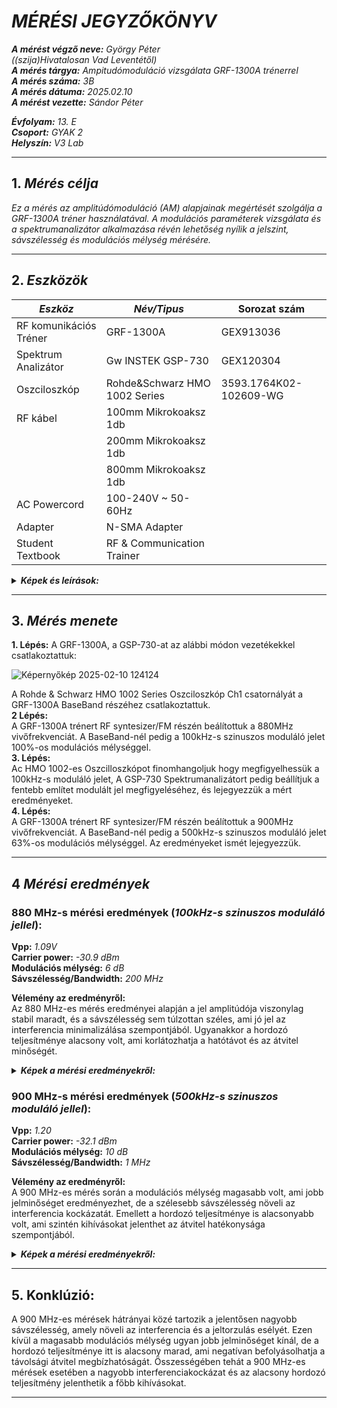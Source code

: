 # *MÉRÉSI JEGYZŐKÖNYV*

***A mérést végző neve:** György Péter*  
*((szija)Hivatalosan Vad Leventétől)*  
***A mérés tárgya:** Ampitudómoduláció vizsgálata GRF-1300A trénerrel*  
***A mérés száma:** 3B*  
***A mérés dátuma:** 2025.02.10*  
***A mérést vezette:** Sándor Péter*  

***Évfolyam:** 13. E*  
***Csoport:** GYAK 2*  
***Helyszín:** V3 Lab*  

---

## 1. *Mérés célja*

*Ez a mérés az amplitúdómoduláció (AM) alapjainak megértését szolgálja a GRF-1300A tréner használatával. A modulációs paraméterek vizsgálata és a spektrumanalizátor alkalmazása révén lehetőség nyílik a jelszint, sávszélesség és modulációs mélység mérésére.*

---

## 2. *Eszközök*

|  *Eszköz*  |  *Név/Tipus*  | Sorozat szám|
|----------|-------------|-----------|
|RF komunikációs Tréner|GRF-1300A|GEX913036|
|Spektrum Analizátor|Gw INSTEK GSP-730 |GEX120304|
|Oszciloszkóp|Rohde&Schwarz HMO 1002 Series|3593.1764K02-102609-WG|
|RF kábel|100mm Mikrokoaksz 1db|
||200mm Mikrokoaksz 1db|
||800mm Mikrokoaksz 1db|
|AC Powercord|100-240V ~ 50-60Hz|
|Adapter|N-SMA Adapter|
|Student Textbook|RF & Communication Trainer|

<details>

***<summary>Képek és leírások:</summary>***

**GRF-1300A**  
<details>

<summary>Kép és leírás:</summary>
 
*Leírás: https://www.gwinstek.com/en-global/products/detail/GRF-1300A*
 ![GRF-1300A](https://github.com/user-attachments/assets/fcc581d3-ce2f-4d83-90f4-6f88582c2590) 
 
</details>

**Rohde&Schwarz HMO 1002 Series**  
<details>
 
<summary>Kép és leírás:</summary>
 
*Leírás: https://www.rohde-schwarz.com/manual/hmo1002/*
 ![Képernyőkép 2025-02-10 125359](https://github.com/user-attachments/assets/84bfcd79-59d9-41f8-8049-a2df205e6c98)

</details>

**GSP-730**
<details>
 
<summary>Kép és leírás:</summary>
 
*Leírás: https://www.gwinstek.com/en-global/products/detail/GSP-730*
![Képernyőkép 2025-02-10 120314](https://github.com/user-attachments/assets/a581b7a4-3416-4364-97c1-c13bb695633a)

</details>

**RF kábel**
<details>
 
<summary>Kép:</summary>
 
![Képernyőkép 2025-02-10 120913](https://github.com/user-attachments/assets/d256b722-1a14-4a2a-a3e3-eda4be041d5c)

</details>

</details>

---

## 3. *Mérés menete*

**1. Lépés:**
A GRF-1300A, a GSP-730-at az alábbi módon vezetékekkel csatlakoztattuk:  

![Képernyőkép 2025-02-10 124124](https://github.com/user-attachments/assets/7f27b2f2-4c10-496c-bdd9-0459caa582b0)

A Rohde & Schwarz HMO 1002 Series Oszciloszkóp Ch1 csatornályát a GRF-1300A BaseBand részéhez csatlakoztattuk.  
**2 Lépés:**  
A GRF-1300A trénert RF syntesizer/FM részén beálítottuk a 880MHz vivőfrekvenciát. A BaseBand-nél pedig a 100kHz-s szinuszos moduláló jelet 100%-os modulációs mélységgel.  
**3. Lépés:**  
Ac HMO 1002-es Oszcilloszkópot finomhangoljuk hogy megfigyelhessük a 100kHz-s moduláló jelet, A GSP-730 Spektrumanalizátort pedig beállítjuk a fentebb említet modulált jel megfigyeléséhez, és lejegyezzük a mért eredményeket.  
**4. Lépés:**  
A GRF-1300A trénert RF syntesizer/FM részén beálítottuk a 900MHz vivőfrekvenciát. A BaseBand-nél pedig a 500kHz-s szinuszos moduláló jelet 63%-os modulációs mélységgel. Az eredményeket ismét lejegyezzük.

---

## 4 *Mérési eredmények*

### 880 MHz-s mérési eredmények (*100kHz-s szinuszos moduláló jellel*):
**Vpp:** *1.09V*  
**Carrier power:** *-30.9 dBm*  
**Modulációs mélység:** *6 dB*  
**Sávszélesség/Bandwidth:** *200 MHz*  

**Vélemény az eredményről:**  
Az 880 MHz-es mérés eredményei alapján a jel amplitúdója viszonylag stabil maradt, és a sávszélesség sem túlzottan széles, ami jó jel az interferencia minimalizálása szempontjából. Ugyanakkor a hordozó teljesítménye alacsony volt, ami korlátozhatja a hatótávot és az átvitel minőségét.  

<details>

***<summary>Képek a mérési eredményekről:</summary>***

GSP-730:  
![SCR00](https://github.com/user-attachments/assets/c4a8f286-168e-4b6e-8d1c-cc62a674c242)  
HMO 1002:  
![TA01](https://github.com/user-attachments/assets/8c53204a-903f-40b2-afab-c482f516b973)  

</details>

### 900 MHz-s mérési eredmények (*500kHz-s szinuszos moduláló jellel*):
**Vpp:** *1.20*  
**Carrier power:** *-32.1 dBm*  
**Modulációs mélység:** *10 dB*  
**Sávszélesség/Bandwidth:** *1 MHz*  

**Vélemény az eredményről:**  
A 900 MHz-es mérés során a modulációs mélység magasabb volt, ami jobb jelminőséget eredményezhet, de a szélesebb sávszélesség növeli az interferencia kockázatát. Emellett a hordozó teljesítménye is alacsonyabb volt, ami szintén kihívásokat jelenthet az átvitel hatékonysága szempontjából.  

<details>

***<summary>Képek a mérési eredményekről:</summary>***
 
GSP-730:  
![SCR01](https://github.com/user-attachments/assets/77ecc778-82b5-41f6-ab6a-e947a33614ba)  
HMO 1002:  
![TA02](https://github.com/user-attachments/assets/c0c42b46-03e4-4809-b854-3a6c8a17eb63)  

</details>

---

## 5. Konklúzió:  
A 900 MHz-es mérések hátrányai közé tartozik a jelentősen nagyobb sávszélesség, amely növeli az interferencia és a jeltorzulás esélyét. Ezen kívül a magasabb modulációs mélység ugyan jobb jelminőséget kínál, de a hordozó teljesítménye itt is alacsony marad, ami negatívan befolyásolhatja a távolsági átvitel megbízhatóságát. Összességében tehát a 900 MHz-es mérések esetében a nagyobb interferenciakockázat és az alacsony hordozó teljesítmény jelenthetik a főbb kihívásokat.  

---
